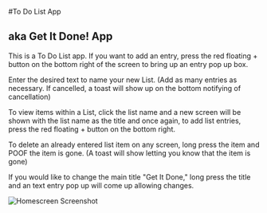 #To Do List App
## aka Get It Done! App

This is a To Do List app. If you want to add an entry, press the red floating + button on the bottom right of the screen to bring up an entry pop up box.

Enter the desired text to name your new List. (Add as many entries as necessary. If cancelled, a toast will show up on the bottom notifying of cancellation)

To view items within a List, click the list name and a new screen will be shown with the list name as the title and once again, to add list entries, press the red floating + button on the bottom right.

To delete an already entered list item on any screen, long press the item and POOF the item is gone. (A toast will show letting you know that the item is gone)

If you would like to change the main title "Get It Done," long press the title and an text entry pop up will come up allowing changes.

![Homescreen Screenshot](http://oi65.tinypic.com/2nb671i.jpg)
